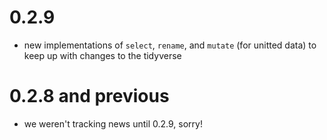 # 0.2.9

* new implementations of `select`, `rename`, and `mutate` (for unitted data) to
keep up with changes to the tidyverse

# 0.2.8 and previous

* we weren't tracking news until 0.2.9, sorry!
